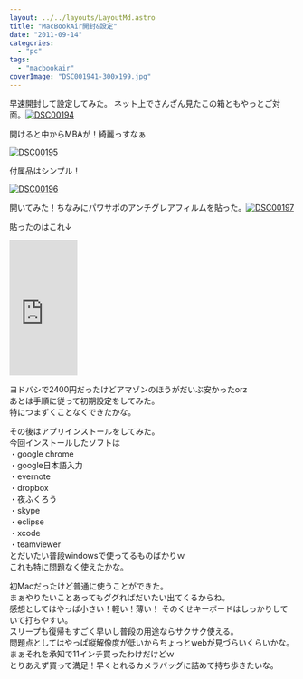 ```yaml
---
layout: ../../layouts/LayoutMd.astro
title: "MacBookAir開封&設定"
date: "2011-09-14"
categories: 
  - "pc"
tags: 
  - "macbookair"
coverImage: "DSC001941-300x199.jpg"
---
```


早速開封して設定してみた。 ネット上でさんざん見たこの箱ともやっとご対面。[![](images/DSC001941-300x199.jpg "DSC00194")](//mizuka123.net/wp-content/uploads/2011/09/DSC001941.jpg)

開けると中からMBAが！綺麗っすなぁ

[![](images/DSC001952-300x199.jpg "DSC00195")](//mizuka123.net/wp-content/uploads/2011/09/DSC001952.jpg)

付属品はシンプル！

[![](images/DSC001961-300x199.jpg "DSC00196")](//mizuka123.net/wp-content/uploads/2011/09/DSC001961.jpg)

開いてみた！ちなみにパワサポのアンチグレアフィルムを貼った。[![](images/DSC001971-300x199.jpg "DSC00197")](//mizuka123.net/wp-content/uploads/2011/09/DSC001971.jpg)

貼ったのはこれ↓

<iframe style="width: 120px; height: 240px;" src="http://rcm-jp.amazon.co.jp/e/cm?lt1=_blank&amp;bc1=000000&amp;IS2=1&amp;bg1=FFFFFF&amp;fc1=000000&amp;lc1=0000FF&amp;t=mizuka123-22&amp;o=9&amp;p=8&amp;l=as4&amp;m=amazon&amp;f=ifr&amp;ref=ss_til&amp;asins=B004I8U4XS" frameborder="0" marginwidth="0" marginheight="0" scrolling="no" width="320" height="240"></iframe>

ヨドバシで2400円だったけどアマゾンのほうがだいぶ安かったorz  
あとは手順に従って初期設定をしてみた。  
特につまずくことなくできたかな。

その後はアプリインストールをしてみた。  
今回インストールしたソフトは  
・google chrome  
・google日本語入力  
・evernote  
・dropbox  
・夜ふくろう  
・skype  
・eclipse  
・xcode  
・teamviewer  
とだいたい普段windowsで使ってるものばかりｗ  
これも特に問題なく使えたかな。

初Macだったけど普通に使うことができた。  
まぁやりたいことあってもググればだいたい出てくるからね。  
感想としてはやっぱ小さい！軽い！薄い！ そのくせキーボードはしっかりしていて打ちやすい。  
スリープも復帰もすごく早いし普段の用途ならサクサク使える。  
問題点としてはやっぱ縦解像度が低いからちょっとwebが見づらいくらいかな。  
まぁそれを承知で11インチ買ったわけだけどｗ  
とりあえず買って満足！早くとれるカメラバッグに詰めて持ち歩きたいな。
